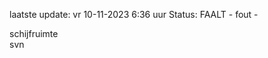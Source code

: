 laatste update: 
vr 10-11-2023  6:36   uur 
Status: FAALT - fout - 
<div class="service Y">schijfruimte</div><div class="service R">svn</div>